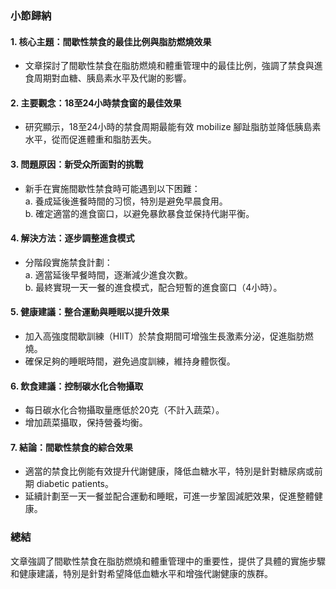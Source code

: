 ### 小節歸納

#### 1. 核心主題：間歇性禁食的最佳比例與脂肪燃燒效果  
   - 文章探討了間歇性禁食在脂肪燃燒和體重管理中的最佳比例，強調了禁食與進食周期對血糖、胰島素水平及代謝的影響。  

#### 2. 主要觀念：18至24小時禁食窗的最佳效果  
   - 研究顯示，18至24小時的禁食周期最能有效 mobilize 腳趾脂肪並降低胰島素水平，從而促進體重和脂肪丟失。  

#### 3. 問題原因：新受众所面對的挑戰  
   - 新手在實施間歇性禁食時可能遇到以下困難：  
     a. 養成延後進餐時間的习惯，特別是避免早晨食用。  
     b. 確定適當的進食窗口，以避免暴飲暴食並保持代謝平衡。  

#### 4. 解決方法：逐步調整進食模式  
   - 分階段實施禁食計劃：  
     a. 適當延後早餐時間，逐漸減少進食次數。  
     b. 最終實現一天一餐的進食模式，配合短暫的進食窗口（4小時）。  

#### 5. 健康建議：整合運動與睡眠以提升效果  
   - 加入高強度間歇訓練（HIIT）於禁食期間可增強生長激素分泌，促進脂肪燃燒。  
   - 確保足夠的睡眠時間，避免過度訓練，維持身體恢復。  

#### 6. 飲食建議：控制碳水化合物攝取  
   - 每日碳水化合物攝取量應低於20克（不計入蔬菜）。  
   - 增加蔬菜攝取，保持營養均衡。  

#### 7. 結論：間歇性禁食的綜合效果  
   - 適當的禁食比例能有效提升代謝健康，降低血糖水平，特別是針對糖尿病或前期 diabetic patients。  
   - 延續計劃至一天一餐並配合運動和睡眠，可進一步鞏固減肥效果，促進整體健康。  

### 總結  
文章強調了間歇性禁食在脂肪燃燒和體重管理中的重要性，提供了具體的實施步驟和健康建議，特別是針對希望降低血糖水平和增強代謝健康的族群。